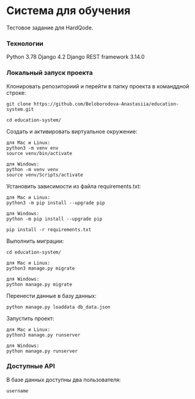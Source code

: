 # Система для обучения

Тестовое задание для HardQode.

### Технологии

Python 3.78
Django 4.2
Django REST framework 3.14.0

### Локальный запуск проекта

Клонировать репозиториий и перейти в папку проекта в команддной строке:
```
git clone https://github.com/Beloborodova-Anastasiia/education-system.git
```

```
cd education-system/
```

Создать и активировать виртуальное окружение:

```
для Mac и Linux:
python3 -m venv env
source venv/bin/activate
```
```
для Windows:
python -m venv venv
source venv/Scripts/activate 
```

Установить зависимости из файла requirements.txt:

```
для Mac и Linux:
python3 -m pip install --upgrade pip
```
```
для Windows:
python -m pip install --upgrade pip
```

```
pip install -r requirements.txt
```

Выполнить миграции:

```
cd education-system/

```
```
для Mac и Linux:
python3 manage.py migrate
```
```
для Windows:
python manage.py migrate
```

Перенести данные в базу данных:
```
python manage.py loaddata db_data.json
```

Запустить проект:

```
для Mac и Linux:
python3 manage.py runserver
```
```
для Windows:
python manage.py runserver
```


### Доступные API

В базе данных доступны два пользователя:
```
username
```



